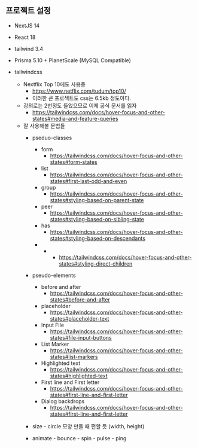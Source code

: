 ## 프로젝트 설정
- NextJS 14
- React 18
- tailwind 3.4
- Prisma 5.10 + PlanetScale (MySQL Compatible)

- tailwindcss
	- Nextflix Top 10에도 사용중
		- https://www.netflix.com/tudum/top10/
		- 이러한 큰 프로젝트도 css는 6.5kb 정도이다.
	- 강의로는 2번정도 들었으므로 이제 공식 문서를 읽자
		- https://tailwindcss.com/docs/hover-focus-and-other-states#media-and-feature-queries
	- 잘 사용해볼 문법들
		- pseduo-classes
			- form
				- https://tailwindcss.com/docs/hover-focus-and-other-states#form-states
			- list
				- https://tailwindcss.com/docs/hover-focus-and-other-states#first-last-odd-and-even
			- group
				- https://tailwindcss.com/docs/hover-focus-and-other-states#styling-based-on-parent-state
			- peer
				- https://tailwindcss.com/docs/hover-focus-and-other-states#styling-based-on-sibling-state
			- has
				- https://tailwindcss.com/docs/hover-focus-and-other-states#styling-based-on-descendants
			- *
				- https://tailwindcss.com/docs/hover-focus-and-other-states#styling-direct-children
		- pseudo-elements
			- before and after
				- https://tailwindcss.com/docs/hover-focus-and-other-states#before-and-after
			- placeholder
				- https://tailwindcss.com/docs/hover-focus-and-other-states#placeholder-text
			- Input File
				- https://tailwindcss.com/docs/hover-focus-and-other-states#file-input-buttons
			- List Marker
				- https://tailwindcss.com/docs/hover-focus-and-other-states#list-markers
			- Highlighted text
				- https://tailwindcss.com/docs/hover-focus-and-other-states#highlighted-text
			- First line and First letter
				- https://tailwindcss.com/docs/hover-focus-and-other-states#first-line-and-first-letter
			- Dialog backdrops
				- https://tailwindcss.com/docs/hover-focus-and-other-states#first-line-and-first-letter

		- size
				- circle 모양 만들 때 편할 듯 (width, height)
		-  animate
				- bounce
				- spin
				- pulse
				- ping